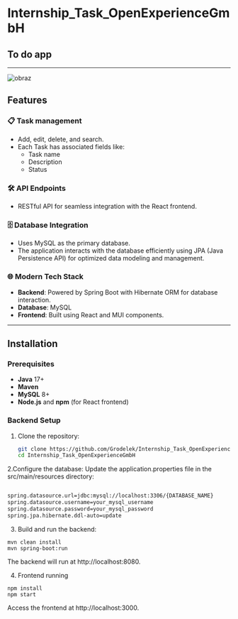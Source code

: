 # Internship_Task_OpenExperienceGmbH
<h2>To do app</h2>

---
![obraz](https://github.com/user-attachments/assets/ab744fb8-13b6-4d18-ad17-c9092c3237a0)
## Features

### 📋 Task management
- Add, edit, delete, and search.
- Each Task has associated fields like:
  - Task name
  - Description
  - Status 

### 🛠️ API Endpoints
- RESTful API for seamless integration with the React frontend.

### 🗄️ Database Integration
- Uses MySQL as the primary database.
- The application interacts with the database efficiently using JPA (Java Persistence API) for optimized data modeling and management.

### 🌐 Modern Tech Stack
- **Backend**: Powered by Spring Boot with Hibernate ORM for database interaction.
- **Database**: MySQL
- **Frontend**: Built using React and MUI components.
---

## Installation

### Prerequisites
- **Java** 17+
- **Maven**
- **MySQL** 8+
- **Node.js** and **npm** (for React frontend)

### Backend Setup
1. Clone the repository:
   ```bash
   git clone https://github.com/Grodelek/Internship_Task_OpenExperienceGmbH.git
   cd Internship_Task_OpenExperienceGmbH

2.Configure the database: Update the application.properties file in the src/main/resources directory:
   ```bash

spring.datasource.url=jdbc:mysql://localhost:3306/{DATABASE_NAME}
spring.datasource.username=your_mysql_username
spring.datasource.password=your_mysql_password
spring.jpa.hibernate.ddl-auto=update
```
  
3. Build and run the backend:
```
mvn clean install
mvn spring-boot:run
```
The backend will run at http://localhost:8080.

4. Frontend running
```
npm install
npm start
  ```
Access the frontend at http://localhost:3000.
